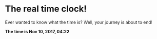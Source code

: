 # The real time clock!

Ever wanted to know what the time is? Well, your journey is about to end!

**The time is Nov 10, 2017, 04:22**